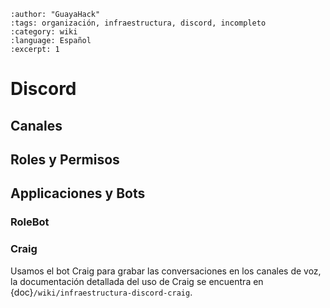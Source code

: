 ```{post} 2023-07-24
:author: "GuayaHack"
:tags: organización, infraestructura, discord, incompleto
:category: wiki
:language: Español
:excerpt: 1
```

# Discord

## Canales


## Roles y Permisos

## Applicaciones y Bots

### RoleBot

### Craig

Usamos el bot Craig para grabar las conversaciones en los canales de voz, la documentación detallada del uso de Craig se encuentra en {doc}`/wiki/infraestructura-discord-craig`.


